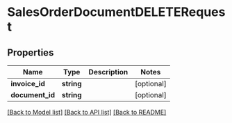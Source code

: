# SalesOrderDocumentDELETERequest

## Properties
Name | Type | Description | Notes
------------ | ------------- | ------------- | -------------
**invoice_id** | **string** |  | [optional] 
**document_id** | **string** |  | [optional] 

[[Back to Model list]](../README.md#documentation-for-models) [[Back to API list]](../README.md#documentation-for-api-endpoints) [[Back to README]](../README.md)



